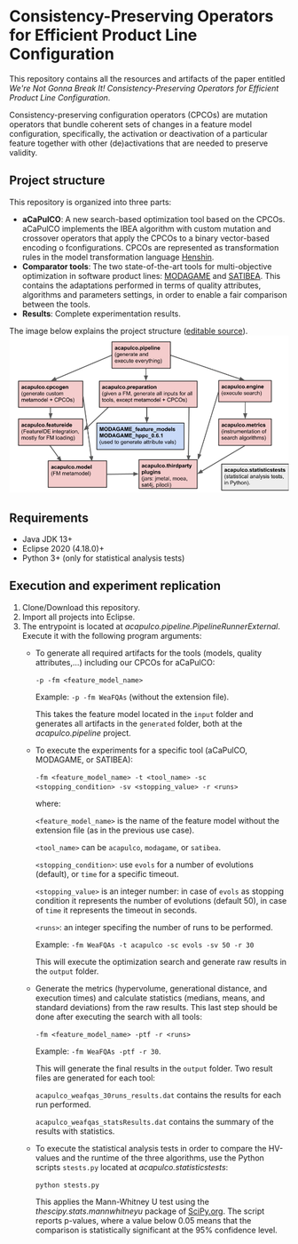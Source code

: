 # Consistency-Preserving Operators for Efficient Product Line Configuration
This repository contains all the resources and artifacts of the paper entitled *We're Not Gonna Break It! Consistency-Preserving Operators for Efficient Product Line Configuration*.

Consistency-preserving configuration operators (CPCOs) are mutation  operators  that  bundle  coherent  sets of  changes in a feature model configuration,  specifically,  the  activation  or  deactivation  of  a particular feature together with other (de)activations that are needed to preserve validity.


## Project structure
This repository is organized into three parts:
- **aCaPulCO**: A  new  search-based optimization tool  based  on  the CPCOs. aCaPulCO implements the IBEA algorithm with custom mutation and crossover operators that apply the CPCOs to a binary vector-based encoding o fconfigurations. CPCOs are represented as transformation rules in the model transformation language [Henshin](https://www.eclipse.org/henshin/).
- **Comparator tools**: The two state-of-the-art tools for multi-objective optimization in software product lines: [MODAGAME](http://caosd.lcc.uma.es/famware/tools/) and [SATIBEA](https://research.henard.net/SPL/ICSE_2015/). This contains the adaptations performed in terms of quality attributes, algorithms and parameters settings, in order to enable a fair comparison between the tools.
- **Results**: Complete experimentation results.

The image below explains the project structure ([editable source](https://docs.google.com/presentation/d/1zrxTfQnYK6VBkblaSKF1hr0gAGKRlGz8-E12-qcwU3g/edit#slide=id.p)).
<img src="acapulco_structure.png" alt="drawing" width="800"/>

## Requirements
- Java JDK 13+
- Eclipse 2020 (4.18.0)+
- Python 3+ (only for statistical analysis tests)

## Execution and experiment replication
1. Clone/Download this repository.
2. Import all projects into Eclipse.
3. The entrypoint is located at *acapulco.pipeline.PipelineRunnerExternal*. Execute it with the following program arguments:
    - To generate all required artifacts for the tools (models, quality attributes,...) including our CPCOs for aCaPulCO:

        `-p -fm <feature_model_name>`

        Example: `-p -fm WeaFQAs` (without the extension file).

        This takes the feature model located in the `input` folder and generates all artifacts in the `generated` folder, both at the *acapulco.pipeline* project.
    
    - To execute the experiments for a specific tool (aCaPulCO, MODAGAME, or SATIBEA):

        `-fm <feature_model_name> -t <tool_name> -sc <stopping_condition> -sv <stopping_value> -r <runs>`

        where:

        `<feature_model_name>` is the name of the feature model without the extension file (as in the previous use case).

        `<tool_name>` can be `acapulco`, `modagame`, or `satibea`.

        `<stopping_condition>`: use `evols` for a number of evolutions (default), or `time` for a specific timeout.

        `<stopping_value>` is an integer number: in case of `evols` as stopping condition it represents the number of evolutions (default 50), in case of `time` it represents the timeout in seconds.

        `<runs>`: an integer specifing the number of runs to be performed.

        Example: `-fm WeaFQAs -t acapulco -sc evols -sv 50 -r 30`

        This will execute the optimization search and generate raw results in the `output` folder.

    - Generate the metrics (hypervolume, generational distance, and execution times) and calculate statistics (medians, means, and standard deviations) from the raw results. This last step should be done after executing the search with all tools: 
       
        `-fm <feature_model_name> -ptf -r <runs>`

        Example: `-fm WeaFQAs -ptf -r 30`.
        
        This will generate the final results in the `output` folder. Two result files are generated for each tool:

        `acapulco_weafqas_30runs_results.dat` contains the results for each run performed.

        `acapulco_weafqas_statsResults.dat` contains the summary of the results with statistics.
        
    - To execute the statistical analysis tests in order to compare the HV-values and the runtime of the three algorithms, use the Python scripts `stests.py` located at *acapulco.statisticstests*:
  
        `python stests.py`

        This applies the Mann-Whitney  U  test using the *thescipy.stats.mannwhitneyu* package of [SciPy.org](https://www.scipy.org/). The script reports p-values,  where  a  value  below  0.05  means  that  the comparison is statistically significant at the 95% confidence level.
